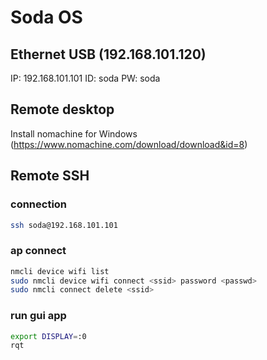 # Soda OS

## Ethernet USB (192.168.101.120)
IP: 192.168.101.101
ID: soda
PW: soda

## Remote desktop
Install nomachine for Windows (https://www.nomachine.com/download/download&id=8)  

## Remote SSH

### connection
```sh
ssh soda@192.168.101.101
```

### ap connect
```sh
nmcli device wifi list
sudo nmcli device wifi connect <ssid> password <passwd>
sudo nmcli connect delete <ssid>
```

### run gui app
```sh
export DISPLAY=:0
rqt
```
